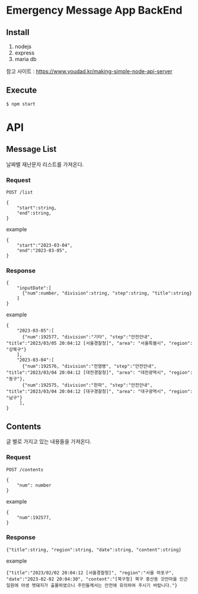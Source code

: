 # Emergency Message App BackEnd

## Install
1. nodejs
2. express
3. maria db

참고 사이트 : https://www.youdad.kr/making-simple-node-api-server

## Execute
```
$ npm start
```
# API
## Message List
날짜별 재난문자 리스트를 가져온다.


### Request
```
POST /list
```
```
{
    "start":string,
    "end":string,
}
```
example
```
{
    "start":"2023-03-04",
    "end":"2023-03-05",
}
```

### Response
```
{
    "inputDate":[
      {"num":number, "division":string, "step":string, "title":string}
    ]
}
```
example
```
{
    "2023-03-05":[
      {"num":192577, "division":"기타", "step":"안전안내", "title":"2023/03/05 20:04:12 [서울경찰청]", "area": "서울특별시", "region": "강북구"}
    ],
    "2023-03-04":[
      {"num":192576, "division":"전염병", "step":"안전안내", "title":"2023/03/04 20:04:12 [대전경찰청]", "area": "대전광역시", "region": "동구"},
      {"num":192575, "division":"한파", "step":"안전안내", "title":"2023/03/04 20:04:12 [대구경찰청]", "area": "대구광역시", "region": "남구"}
     ],
}
```

## Contents
글 별로 가지고 있는 내용들을 가져온다.

### Request
```
POST /contents
```
```
{
    "num": number
}
```
example
```
{
    "num":192577,
}
```

### Response
```
{"title":string, "region":string, "date":string, "content":string}
```
example
```
{"title":"2023/02/02 20:04:12 [서울경찰청]", "region":"서울 마포구", "date":"2023-02-02 20:04:30", "content":"[북구청] 북구 중산동 갓안마을 인근 일원에 야생 멧돼지가 출몰하였으니 주민들께서는 안전에 유의하여 주시기 바랍니다."}
```
